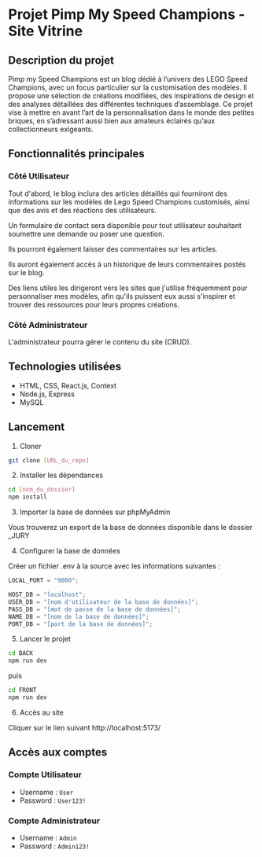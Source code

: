 # Projet Pimp My Speed Champions - Site Vitrine

## Description du projet

Pimp my Speed Champions est un blog dédié à l’univers des LEGO Speed Champions, avec un focus particulier sur la customisation des modèles. Il propose une sélection de créations modifiées, des inspirations de design et des analyses détaillées des différentes techniques d’assemblage. Ce projet vise à mettre en avant l’art de la personnalisation dans le monde des petites briques, en s’adressant aussi bien aux amateurs éclairés qu’aux collectionneurs exigeants.

## Fonctionnalités principales

### Côté Utilisateur

Tout d'abord, le blog inclura des articles détaillés qui fourniront des informations sur les modèles de Lego Speed Champions customisés, ainsi que des avis et des réactions des utilisateurs.

Un formulaire de contact sera disponible pour tout utilisateur souhaitant soumettre une demande ou poser une question.

Ils pourront également laisser des commentaires sur les articles.

Ils auront également accès à un historique de leurs commentaires postés sur le blog.

Des liens utiles les dirigeront vers les sites que j'utilise fréquemment pour personnaliser mes modèles, afin qu'ils puissent eux aussi s'inspirer et trouver des ressources pour leurs propres créations.

### Côté Administrateur

L'administrateur pourra gérer le contenu du site (CRUD).

## Technologies utilisées

- HTML, CSS, React.js, Context
- Node.js, Express
- MySQL

## Lancement

1. Cloner

```bash
git clone [URL_du_repo]
```

2. Installer les dépendances

```bash
cd [nom_du_dossier]
npm install
```

3. Importer la base de données sur phpMyAdmin

Vous trouverez un export de la base de données disponible dans le dossier \_JURY

4. Configurer la base de données

Créer un fichier .env à la source avec les informations suivantes :

```js
LOCAL_PORT = "9000";

HOST_DB = "localhost";
USER_DB = "[nom d'utilisateur de la base de données]";
PASS_DB = "[mot de passe de la base de données]";
NAME_DB = "[nom de la base de données]";
PORT_DB = "[port de la base de données]";
```

5. Lancer le projet

```bash
cd BACK
npm run dev
```

puis

```bash
cd FRONT
npm run dev
```

6. Accès au site

Cliquer sur le lien suivant http://localhost:5173/

## Accès aux comptes

### Compte Utilisateur

- Username : `User`
- Password : `User123!`

### Compte Administrateur

- Username : `Admin`
- Password : `Admin123!`
